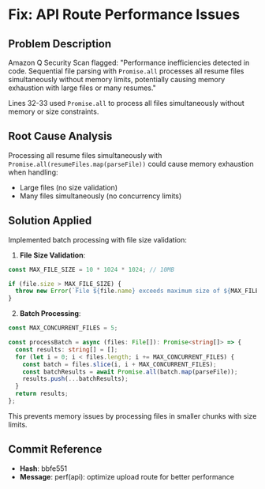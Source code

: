 # Fix: API Route Performance Issues

## Problem Description
Amazon Q Security Scan flagged: "Performance inefficiencies detected in code. Sequential file parsing with `Promise.all` processes all resume files simultaneously without memory limits, potentially causing memory exhaustion with large files or many resumes."

Lines 32-33 used `Promise.all` to process all files simultaneously without memory or size constraints.

## Root Cause Analysis
Processing all resume files simultaneously with `Promise.all(resumeFiles.map(parseFile))` could cause memory exhaustion when handling:
- Large files (no size validation)
- Many files simultaneously (no concurrency limits)

## Solution Applied
Implemented batch processing with file size validation:

1. **File Size Validation**:
```typescript
const MAX_FILE_SIZE = 10 * 1024 * 1024; // 10MB

if (file.size > MAX_FILE_SIZE) {
  throw new Error(`File ${file.name} exceeds maximum size of ${MAX_FILE_SIZE / 1024 / 1024}MB`);
}
```

2. **Batch Processing**:
```typescript
const MAX_CONCURRENT_FILES = 5;

const processBatch = async (files: File[]): Promise<string[]> => {
  const results: string[] = [];
  for (let i = 0; i < files.length; i += MAX_CONCURRENT_FILES) {
    const batch = files.slice(i, i + MAX_CONCURRENT_FILES);
    const batchResults = await Promise.all(batch.map(parseFile));
    results.push(...batchResults);
  }
  return results;
};
```

This prevents memory issues by processing files in smaller chunks with size limits.

## Commit Reference
- **Hash**: bbfe551
- **Message**: perf(api): optimize upload route for better performance